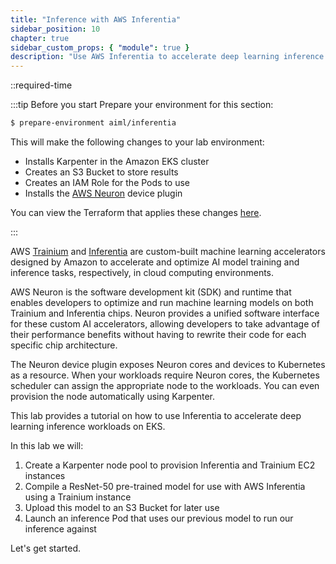 ```yaml
---
title: "Inference with AWS Inferentia"
sidebar_position: 10
chapter: true
sidebar_custom_props: { "module": true }
description: "Use AWS Inferentia to accelerate deep learning inference workloads on Amazon Elastic Kubernetes Service."
---
```


::required-time

:::tip Before you start
Prepare your environment for this section:

```bash timeout=300 wait=30
$ prepare-environment aiml/inferentia
```

This will make the following changes to your lab environment:

- Installs Karpenter in the Amazon EKS cluster
- Creates an S3 Bucket to store results
- Creates an IAM Role for the Pods to use
- Installs the [AWS Neuron](https://awsdocs-neuron.readthedocs-hosted.com/en/latest/containers/dlc-then-eks-devflow.html) device plugin

You can view the Terraform that applies these changes [here](https://github.com/VAR::MANIFESTS_OWNER/VAR::MANIFESTS_REPOSITORY/tree/VAR::MANIFESTS_REF/manifests/modules/aiml/inferentia/.workshop/terraform).

:::

AWS [Trainium](https://aws.amazon.com/machine-learning/trainium/) and [Inferentia](https://aws.amazon.com/machine-learning/inferentia/) are custom-built machine learning accelerators designed by Amazon to accelerate and optimize AI model training and inference tasks, respectively, in cloud computing environments.

AWS Neuron is the software development kit (SDK) and runtime that enables developers to optimize and run machine learning models on both Trainium and Inferentia chips. Neuron provides a unified software interface for these custom AI accelerators, allowing developers to take advantage of their performance benefits without having to rewrite their code for each specific chip architecture.

The Neuron device plugin exposes Neuron cores and devices to Kubernetes as a resource. When your workloads require Neuron cores, the Kubernetes scheduler can assign the appropriate node to the workloads. You can even provision the node automatically using Karpenter.

This lab provides a tutorial on how to use Inferentia to accelerate deep learning inference workloads on EKS.

In this lab we will:

1. Create a Karpenter node pool to provision Inferentia and Trainium EC2 instances
2. Compile a ResNet-50 pre-trained model for use with AWS Inferentia using a Trainium instance
3. Upload this model to an S3 Bucket for later use
4. Launch an inference Pod that uses our previous model to run our inference against

Let's get started.
